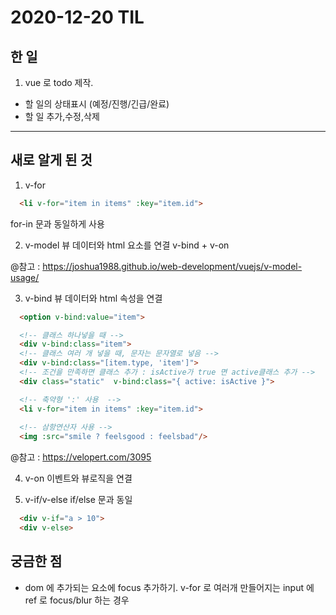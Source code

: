 # 2020-12-20 TIL

## 한 일

1. vue 로 todo 제작.
- 할 일의 상태표시 (예정/진행/긴급/완료)
- 할 일 추가,수정,삭제


---

## 새로 알게 된 것
1. v-for
```html
  <li v-for="item in items" :key="item.id">
```
for-in 문과 동일하게 사용

2. v-model
뷰 데이터와 html 요소를 연결
v-bind + v-on

@참고 : https://joshua1988.github.io/web-development/vuejs/v-model-usage/

3. v-bind
뷰 데이터와 html 속성을 연결

```html
  <option v-bind:value="item">

  <!-- 클래스 하나넣을 때 -->
  <div v-bind:class="item">
  <!-- 클래스 여러 개 넣을 때, 문자는 문자열로 넣음 -->
  <div v-bind:class="[item.type, 'item']">
  <!-- 조건을 만족하면 클래스 추가 : isActive가 true 면 active클래스 추가 -->
  <div class="static"  v-bind:class="{ active: isActive }">

  <!-- 축약형 ':' 사용  -->
  <li v-for="item in items" :key="item.id">
    
  <!-- 삼항연산자 사용 -->
  <img :src="smile ? feelsgood : feelsbad"/>
```

@참고 : https://velopert.com/3095


4. v-on
이벤트와 뷰로직을 연결


5. v-if/v-else 
if/else 문과 동일

```html
  <div v-if="a > 10">
  <div v-else>
```

## 궁금한 점
- dom 에 추가되는 요소에 focus 추가하기. 
  v-for 로 여러개 만들어지는 input 에 ref 로 focus/blur 하는 경우
